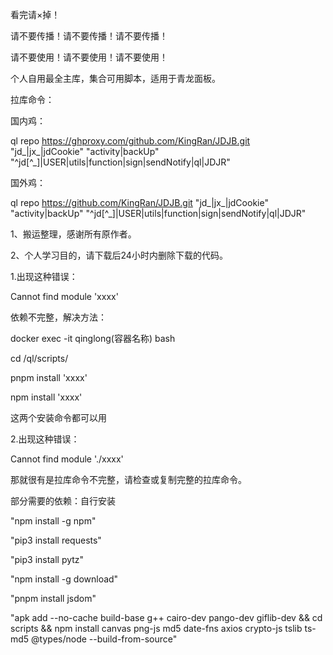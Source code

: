 看完请×掉！

请不要传播！请不要传播！请不要传播！


请不要使用！请不要使用！请不要使用！

个人自用最全主库，集合可用脚本，适用于青龙面板。

拉库命令：

国内鸡：

ql repo https://ghproxy.com/github.com/KingRan/JDJB.git "jd_|jx_|jdCookie" "activity|backUp" "^jd[^_]|USER|utils|function|sign|sendNotify|ql|JDJR"

国外鸡：

ql repo https://github.com/KingRan/JDJB.git "jd_|jx_|jdCookie" "activity|backUp" "^jd[^_]|USER|utils|function|sign|sendNotify|ql|JDJR"

1、搬运整理，感谢所有原作者。

2、个人学习目的，请下载后24小时内删除下载的代码。

1.出现这种错误：

Cannot find module 'xxxx'

依赖不完整，解决方法：

docker exec -it qinglong(容器名称) bash

cd /ql/scripts/

pnpm install 'xxxx'

npm install 'xxxx'

这两个安装命令都可以用

2.出现这种错误：

Cannot find module './xxxx'

那就很有是拉库命令不完整，请检查或复制完整的拉库命令。

部分需要的依赖：自行安装

"npm install -g npm"

"pip3 install requests"

"pip3 install pytz"

"npm install -g download"

"pnpm install jsdom"

"apk add --no-cache build-base g++ cairo-dev pango-dev giflib-dev && cd scripts && npm install canvas png-js md5 date-fns axios crypto-js tslib ts-md5 @types/node --build-from-source"
